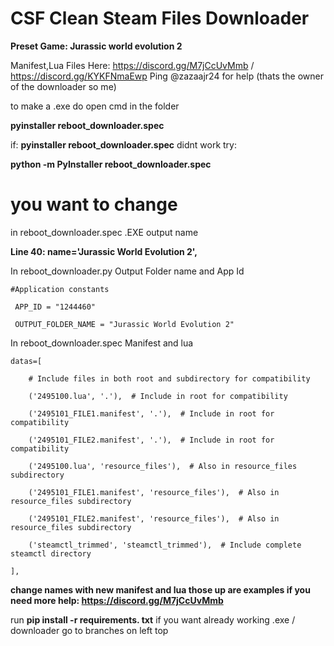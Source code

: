 # CSF Clean Steam Files Downloader
**Preset Game: Jurassic world evolution 2**

Manifest,Lua Files Here: https://discord.gg/M7jCcUvMmb / https://discord.gg/KYKFNmaEwp Ping @zazaajr24 for help (thats the owner of the downloader so me)

to make a .exe do open cmd in the folder

**pyinstaller reboot_downloader.spec**

if: 
**pyinstaller reboot_downloader.spec** didnt work try:

**python -m PyInstaller reboot_downloader.spec**

# you want to change 

in reboot_downloader.spec .EXE output name

**Line 40: name='Jurassic World Evolution 2',**

In  reboot_downloader.py Output Folder name and App Id

    #Application constants
     
     APP_ID = "1244460"
     
     OUTPUT_FOLDER_NAME = "Jurassic World Evolution 2"

In reboot_downloader.spec Manifest and lua 

    datas=[
     
        # Include files in both root and subdirectory for compatibility
        
        ('2495100.lua', '.'),  # Include in root for compatibility
        
        ('2495101_FILE1.manifest', '.'),  # Include in root for compatibility 
        
        ('2495101_FILE2.manifest', '.'),  # Include in root for compatibility 
        
        ('2495100.lua', 'resource_files'),  # Also in resource_files subdirectory
        
        ('2495101_FILE1.manifest', 'resource_files'),  # Also in resource_files subdirectory
        
        ('2495101_FILE2.manifest', 'resource_files'),  # Also in resource_files subdirectory
        
        ('steamctl_trimmed', 'steamctl_trimmed'),  # Include complete steamctl directory
        
    ],
    
**change names with new manifest and lua those up are examples if you need more help: https://discord.gg/M7jCcUvMmb**

run **pip install -r requirements. txt**
if you want already working .exe / downloader go to branches on left top
